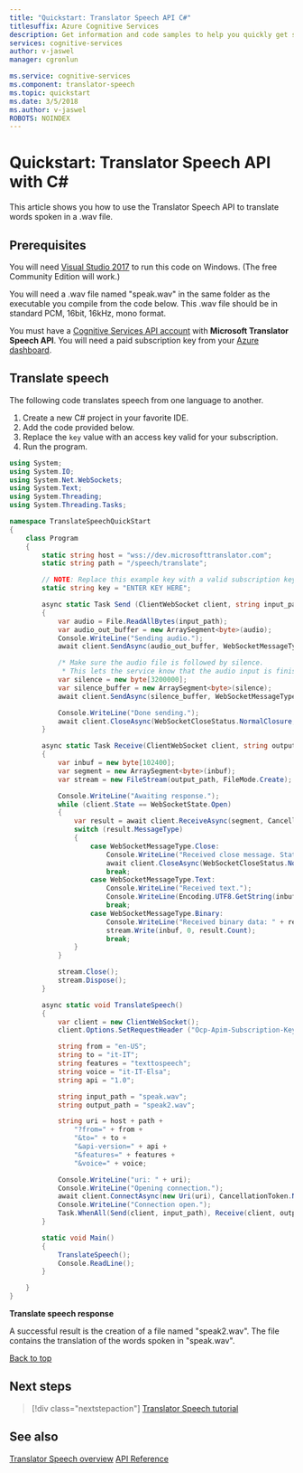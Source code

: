 ```yaml
---
title: "Quickstart: Translator Speech API C#"
titlesuffix: Azure Cognitive Services
description: Get information and code samples to help you quickly get started using the Translator Speech API.
services: cognitive-services
author: v-jaswel
manager: cgronlun

ms.service: cognitive-services
ms.component: translator-speech
ms.topic: quickstart
ms.date: 3/5/2018
ms.author: v-jaswel
ROBOTS: NOINDEX
---
```

# Quickstart: Translator Speech API with C# 
<a name="HOLTop"></a>

This article shows you how to use the Translator Speech API to translate words spoken in a .wav file.

## Prerequisites

You will need [Visual Studio 2017](https://www.visualstudio.com/downloads/) to run this code on Windows. (The free Community Edition will work.)

You will need a .wav file named "speak.wav" in the same folder as the executable you compile from the code below. This .wav file should be in standard PCM, 16bit, 16kHz, mono format.

You must have a [Cognitive Services API account](https://docs.microsoft.com/azure/cognitive-services/cognitive-services-apis-create-account) with **Microsoft Translator Speech API**. You will need a paid subscription key from your [Azure dashboard](https://portal.azure.com/#create/Microsoft.CognitiveServices).

## Translate speech

The following code translates speech from one language to another.

1. Create a new C# project in your favorite IDE.
2. Add the code provided below.
3. Replace the `key` value with an access key valid for your subscription.
4. Run the program.

```csharp
using System;
using System.IO;
using System.Net.WebSockets;
using System.Text;
using System.Threading;
using System.Threading.Tasks;

namespace TranslateSpeechQuickStart
{
    class Program
    {
        static string host = "wss://dev.microsofttranslator.com";
        static string path = "/speech/translate";

        // NOTE: Replace this example key with a valid subscription key.
        static string key = "ENTER KEY HERE";

        async static Task Send (ClientWebSocket client, string input_path)
        {
            var audio = File.ReadAllBytes(input_path);
            var audio_out_buffer = new ArraySegment<byte>(audio);
            Console.WriteLine("Sending audio.");
            await client.SendAsync(audio_out_buffer, WebSocketMessageType.Binary, true, CancellationToken.None);

            /* Make sure the audio file is followed by silence.
             * This lets the service know that the audio input is finished. */
            var silence = new byte[3200000];
            var silence_buffer = new ArraySegment<byte>(silence);
            await client.SendAsync(silence_buffer, WebSocketMessageType.Binary, true, CancellationToken.None);

            Console.WriteLine("Done sending.");
            await client.CloseAsync(WebSocketCloseStatus.NormalClosure, "", CancellationToken.None);
        }

        async static Task Receive(ClientWebSocket client, string output_path)
        {
            var inbuf = new byte[102400];
            var segment = new ArraySegment<byte>(inbuf);
            var stream = new FileStream(output_path, FileMode.Create);

            Console.WriteLine("Awaiting response.");
            while (client.State == WebSocketState.Open)
            {
                var result = await client.ReceiveAsync(segment, CancellationToken.None);
                switch (result.MessageType)
                {
                    case WebSocketMessageType.Close:
                        Console.WriteLine("Received close message. Status: " + result.CloseStatus + ". Description: " + result.CloseStatusDescription);
                        await client.CloseAsync(WebSocketCloseStatus.NormalClosure, string.Empty, CancellationToken.None);
                        break;
                    case WebSocketMessageType.Text:
                        Console.WriteLine("Received text.");
                        Console.WriteLine(Encoding.UTF8.GetString(inbuf).TrimEnd('\0'));
                        break;
                    case WebSocketMessageType.Binary:
                        Console.WriteLine("Received binary data: " + result.Count + " bytes.");
                        stream.Write(inbuf, 0, result.Count);
                        break;
                }
            }

            stream.Close();
            stream.Dispose();
        }

        async static void TranslateSpeech()
        {
            var client = new ClientWebSocket();
            client.Options.SetRequestHeader ("Ocp-Apim-Subscription-Key", key);

            string from = "en-US";
            string to = "it-IT";
            string features = "texttospeech";
            string voice = "it-IT-Elsa";
            string api = "1.0";

            string input_path = "speak.wav";
            string output_path = "speak2.wav";

            string uri = host + path +
                "?from=" + from +
                "&to=" + to +
                "&api-version=" + api +
                "&features=" + features +
                "&voice=" + voice;

            Console.WriteLine("uri: " + uri);
            Console.WriteLine("Opening connection.");
            await client.ConnectAsync(new Uri(uri), CancellationToken.None);
            Console.WriteLine("Connection open.");
            Task.WhenAll(Send(client, input_path), Receive(client, output_path)).Wait();
        }

        static void Main()
        {
            TranslateSpeech();
            Console.ReadLine();
        }

    }
}
```

**Translate speech response**

A successful result is the creation of a file named "speak2.wav". The file contains the translation of the words spoken in "speak.wav".

[Back to top](#HOLTop)

## Next steps

> [!div class="nextstepaction"]
> [Translator Speech tutorial](../tutorial-translator-speech-csharp.md)

## See also 

[Translator Speech overview](../overview.md)
[API Reference](https://docs.microsoft.com/azure/cognitive-services/translator-speech/reference)
